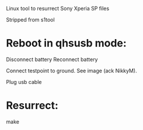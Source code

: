 Linux tool to resurrect Sony Xperia SP files

Stripped from s1tool

# Reboot in qhsusb mode:
Disconnect battery
Reconnect battery

Connect testpoint to ground. See image (ack NikkyM).

Plug usb cable

# Resurrect:
make
